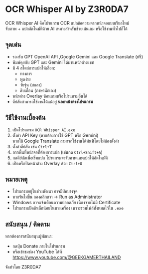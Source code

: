 # OCR Whisper AI by Z3R0DA7
OCR Whisper AI คือโปรแกรม OCR แปลข้อความจากหน้าจอแบบเรียลไทม์  
จับภาพ + แปลอัตโนมัติด้วย AI เหมาะสำหรับช่วยเล่นเกม หรือใช้งานทั่วไปก็ได้

## จุดเด่น
- รองรับ GPT OpenAI API ,Google Gemini และ Google Translate (ฟรี)
- พิมพ์คุยกับ GPT และ Gemini ได้ผ่านหน้าต่างแชท
- มี 4 สไตล์การแปลให้เลือก:
  - ทางการ
  - พูดง่าย
  - วัยรุ่น (สแลง)
  - ดิบเถื่อน (ภาษานักเลง)
- หน้าต่าง Overlay ซ้อนเกมหรือโปรแกรมอื่นได้
- คีย์ลัดสามารถใช้งานได้แม้อยู่ **นอกหน้าต่างโปรแกรม**

## วิธีใช้งานเบื้องต้น
1. เปิดโปรแกรม `OCR Whisper AI.exe`
2. ตั้งค่า API Key (หากต้องการใช้ GPT หรือ Gemini)  
   หากใช้ Google Translate สามารถใช้งานได้ทันทีโดยไม่ต้องตั้งค่า
3. ตั้งค่าคีย์ลัด เช่น `Ctrl+T`
4. ลากพื้นที่หน้าจอที่ต้องการแปล (เช่นกด `Ctrl+Shift+A`)
5. กดคีย์ลัดเพื่อเริ่มแปล โปรแกรมจะจับภาพและแปลให้อัตโนมัติ
6. เปิดหรือปิดหน้าต่าง Overlay ด้วย `Ctrl+O`

## หมายเหตุ
- โปรแกรมอยู่ในช่วงพัฒนา อาจมีบัคบางจุด
- หากรันไม่ขึ้น ลองคลิกขวา → Run as Administrator
- Windows อาจแจ้งเตือนความปลอดภัย เนื่องจากไม่มี Certificate
- โปรแกรมเปิดช้าเล็กน้อยในบางเครื่อง เพราะรวมไฟล์ทั้งหมดไว้ใน `.exe`

## สนับสนุน / ติดตาม
หากต้องการสนับสนุนผู้พัฒนา:
- กดปุ่ม Donate ภายในโปรแกรม
- หรือเข้าชมช่อง YouTube ได้ที่  
  https://www.youtube.com/@GEEKGAMERTHAILAND

จัดทำโดย Z3R0DA7
